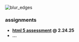 ![blur_edges](https://github.com/user-attachments/assets/e7c07eff-efb3-440f-a611-5e0766037290)

### assignments
* __**[html 5 assessment](https://ercarle.github.io/ifsc-1310/assignments/html5assessment.html) @ 2.24.25**__
* **...**
